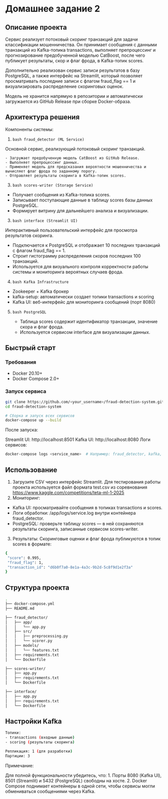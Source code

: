 # Домашнее задание 2

## Описание проекта

Сервис реализует потоковый скоринг транзакций для задачи классификации мошенничества. Он принимает сообщения с данными транзакций из Kafka-топика transactions, выполняет препроцессинг и прогнозирование предобученной моделью CatBoost, после чего публикует результаты, скор и флаг фрода, в Kafka-топик scores.

Дополнительно реализован сервис записи результатов в базу PostgreSQL, а также интерфейс на Streamlit, который позволяет просматривать последние записи с флагом fraud_flag == 1 и визуализировать распределение скоринговых оценок.

Модель не хранится напрямую в репозитории и автоматически загружается из GitHub Release при сборке Docker-образа.

## Архитектура решения

Компоненты системы:
1. ```bash fraud_detector (ML Service) ```
   
Основной сервис, реализующий потоковый скоринг транзакций.

	- Загружает предобученную модель CatBoost из GitHub Release.
	- Выполняет препроцессинг данных.
	- Применяет модель для предсказания вероятности мошенничества и вычисляет флаг фрода по заданному порогу.
	- Отправляет результаты скоринга в Kafka-топик scores.
  
3. ```bash scores-writer (Storage Service) ```
  - Получает сообщения из Kafka-топика scores.
  - Записывает поступающие данные в таблицу scores базы данных PostgreSQL.
  - Формирует витрину для дальнейшего анализа и визуализации.

3.  ```bash interface (Streamlit UI) ```
   
Интерактивный пользовательский интерфейс для просмотра результатов скоринга.
   - Подключается к PostgreSQL и отображает 10 последних транзакций с флагом fraud_flag == 1.
   - Строит гистограмму распределения скоров последних 100 транзакций.
   - Используется для визуального контроля корректности работы системы и мониторинга вероятных случаев фрода.

4.  ```bash Kafka Infrastructure ```
   - Zookeeper + Kafka брокер
   - kafka-setup: автоматически создает топики transactions и scoring
   - Kafka UI: веб-интерфейс для мониторинга сообщений (порт 8080)
     
5. ```bash PostgreSQL ```
   
   - 	Таблица scores содержит идентификатор транзакции, значение скора и флаг фрода.
   - 	Используется сервисом interface для визуализации данных.

## Быстрый старт

### Требования

- Docker 20.10+
- Docker Compose 2.0+

### Запуск сервиса

 ```bash 
git clone https://github.com/<your_username>/fraud-detection-system.git
cd fraud-detection-system

# Сборка и запуск всех сервисов
docker-compose up --build
```

После запуска:

Streamlit UI: http://localhost:8501
Kafka UI: http://localhost:8080
Логи сервисов:
 ```bash 
docker-compose logs <service_name>  # Например: fraud_detector, kafka, interface
```

## Использование

1. Загрузите CSV через интерфейс Streamlit. Для тестирования работы проекта используется файл формата test.csv из соревнования https://www.kaggle.com/competitions/teta-ml-1-2025
2. Мониторинг:
- Kafka UI: просматривайте сообщения в топиках transactions и scores.
- Логи обработки: /app/logs/service.log внутри контейнера fraud_detector.
- PostgreSQL: проверьте таблицу scores — в ней сохраняются результаты скоринга, записанные сервисом scores-writer.
3. Результаты:
Скоринговые оценки и флаг фрода публикуются в топик scores в формате:
 ```bash 
{
  "score": 0.995,
  "fraud_flag": 1,
  "transaction_id": "d6b0f7a0-8e1a-4a3c-9b2d-5c8f9d1e2f3a"
}
```
## Структура проекта
 ```bash 
.
├── docker-compose.yml                
├── README.md                         

├── fraud_detector/                    
│   ├── app/                           
│   │   └── app.py                    
│   ├── src/
│   │   ├── preprocessing.py           
│   │   └── scorer.py                 
│   ├── models/
│   │   └── features.txt              
│   ├── requirements.txt              
│   └── Dockerfile                   

├── scores-writer/                     
│   ├── app.py                        
│   ├── requirements.txt               
│   └── Dockerfile                     

├── interface/                       
│   ├── app.py                      
│   ├── requirements.txt               
│   └── Dockerfile                  

```

## Настройки Kafka

 ```bash 
Топики:
- transactions (входные данные)
- scoring (результаты скоринга)

Репликация: 1 (для разработки)
Партиции: 3
```

Примечание:

Для полной функциональности убедитесь, что:
	1.	Порты 8080 (Kafka UI), 8501 (Streamlit) и 5432 (PostgreSQL) свободны на хосте.
	2.	Docker Compose поднимает контейнеры в одной сети, чтобы сервисы могли обмениваться сообщениями через Kafka.
